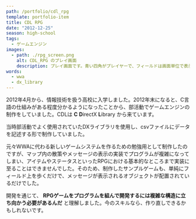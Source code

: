 ```yaml
---
path: /portfolio/cdl_rpg
template: portfolio-item
title: CDL RPG
date: "2012-12-25"
season: high-school
tags:
  - ゲームエンジン
images:
  - path: ./rpg_screen.png
    alt: CDL_RPG のプレイ画面
    description: プレイ画面です。青い四角がプレイヤーで、フィールドは画面単位で表示が切り替わります。
words:
  - wwa
  - dx_library
---
```


2012年4月から、情報技術を扱う高校に入学しました。2012年末になると、C言語の仕組みがある程度分かるようになったことから、部活動でゲームエンジンの制作をしていました。CDLは **C** **D**irectX **L**ibrary から来ています。

当時部活動でよく使用されていたDXライブラリを使用し、csvファイルにデータを記述する形で制作していました。

元々WWAに代わる新しいゲームシステムを作るための勉強用として制作したのですが、マップ内の散策やメッセージの表示の実装でプログラムが複雑になってしまい、アイテムやステータスといったRPGにおける基本的なところまで実装に至ることはできませんでした。そのため、制作したサンプルゲームも、単純にフィールド上を歩くだけで、メッセージが表示されるオブジェクトが配置されているだけでした。

開発を通じて、 **RPGゲームをプログラムを組んで開発するには複雑な構造に立ち向かう必要があるんだ** と理解しました。今のスキルなら、作り直しできるかもしれないです。
